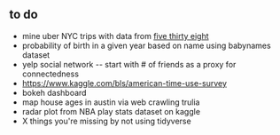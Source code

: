 ## to do

- mine uber NYC trips with data from [five thirty eight](https://github.com/fivethirtyeight/uber-tlc-foil-response)
- probability of birth in a given year based on name using babynames dataset
- yelp social network  -- start with # of friends as a proxy for connectedness
- https://www.kaggle.com/bls/american-time-use-survey
- bokeh dashboard
- map house ages in austin via web crawling trulia 
- radar plot from NBA play stats dataset on kaggle
- X things you're missing by not using tidyverse
